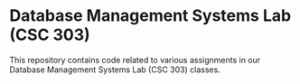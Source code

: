 # Database Management Systems Lab (CSC 303)

This repository contains code related to various assignments in our Database Management Systems Lab (CSC 303) classes.
